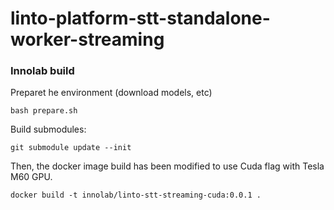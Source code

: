 # linto-platform-stt-standalone-worker-streaming

### Innolab build

Preparet he environment (download models, etc)

    bash prepare.sh

Build submodules:

    git submodule update --init

Then, the docker image build has been modified to use Cuda flag with Tesla M60 GPU.

    docker build -t innolab/linto-stt-streaming-cuda:0.0.1 .

